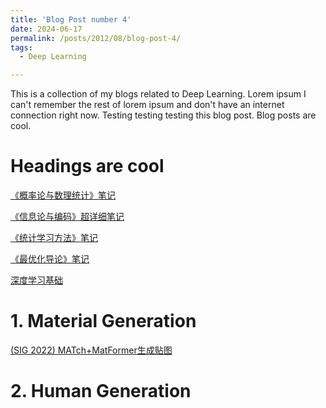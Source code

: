 ```yaml
---
title: 'Blog Post number 4'
date: 2024-06-17
permalink: /posts/2012/08/blog-post-4/
tags:
  - Deep Learning

---
```


This is a collection of my blogs related to Deep Learning. Lorem ipsum I can't remember the rest of lorem ipsum and don't have an internet connection right now. Testing testing testing this blog post. Blog posts are cool.

Headings are cool
======



[《概率论与数理统计》笔记](https://www.cnblogs.com/Heskey0/p/16395875.html)

[《信息论与编码》超详细笔记](https://www.cnblogs.com/Heskey0/p/16395886.html)

[《统计学习方法》笔记](https://www.cnblogs.com/Heskey0/p/16202340.html)

[《最优化导论》笔记](https://www.cnblogs.com/Heskey0/p/16481696.html)

[深度学习基础](https://zhuanlan.zhihu.com/p/547273693)

# 1. Material Generation

[(SIG 2022) MATch+MatFormer生成贴图](https://zhuanlan.zhihu.com/p/570212179)

# 2. Human Generation






